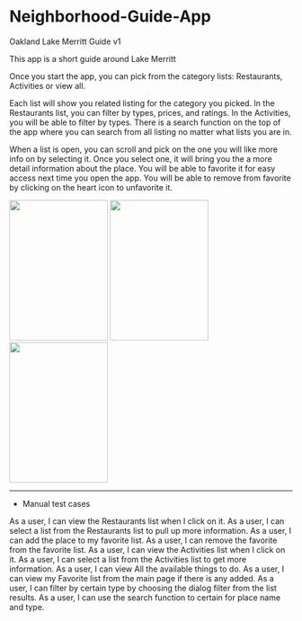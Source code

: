 # Neighborhood-Guide-App

Oakland Lake Merritt Guide v1

This app is a short guide around Lake Merritt

Once you start the app, you can pick from the category lists: Restaurants, Activities or view all.

Each list will show you related listing for the category you picked. In the Restaurants list, you can filter by types, prices, and ratings. In the Activities, you will be able to filter by types. There is a search function on the top of the app where you can search from all listing no matter what lists you are in. 

When a list is open, you can scroll and pick on the one you will like more info on by selecting it. Once you select one, it will bring you the a more detail information about the place. You will be able to favorite it for easy access next time you open the app. You will be able to remove from favorite by clicking on the heart icon to unfavorite it.


<html>
<body>
<img src="http://i.imgur.com/c3ISfQ9.png?1" width = "175" height = "250">
<img src="http://i.imgur.com/HE9euZt.png?1" width = "175" height = "250">
<img src="http://i.imgur.com/hHwdVhD.png?1" width = "175" height = "250">
</body>
</html>






------------------------------------


- Manual test cases

As a user, I can view the Restaurants list when I click on it.
As a user, I can select a list from the Restaurants list to pull up more information. 
As a user, I can add the place to my favorite list.
As a user, I can remove the favorite from the favorite list.
As a user, I can view the Activities list when I click on it.
As a user, I can select a list from the Activities list to get more information.
As a user, I can view All the available things to do.
As a user, I can view my Favorite list from the main page if there is any added.
As a user, I can filter by certain type by choosing the dialog filter from the list results.
As a user, I can use the search function to certain for place name and type.
